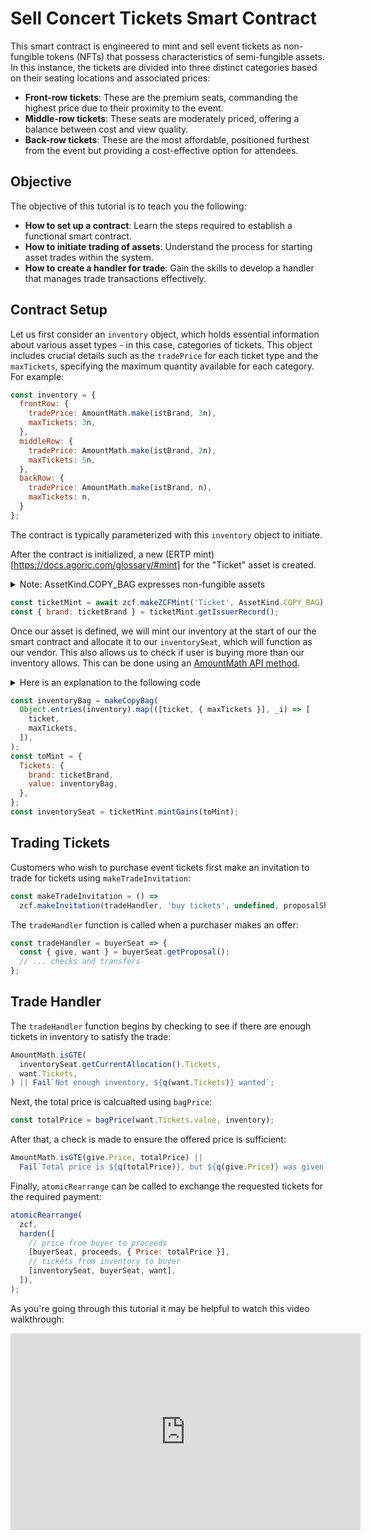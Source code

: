 # Sell Concert Tickets Smart Contract

This smart contract is engineered to mint and sell event tickets as non-fungible tokens (NFTs) that possess characteristics of semi-fungible assets. In this instance, the tickets are divided into three distinct categories based on their seating locations and associated prices:

- **Front-row tickets**: These are the premium seats, commanding the highest price due to their proximity to the event.
- **Middle-row tickets**: These seats are moderately priced, offering a balance between cost and view quality.
- **Back-row tickets**: These are the most affordable, positioned furthest from the event but providing a cost-effective option for attendees.

## Objective

The objective of this tutorial is to teach you the following:

- **How to set up a contract**: Learn the steps required to establish a functional smart contract.
- **How to initiate trading of assets**: Understand the process for starting asset trades within the system.
- **How to create a handler for trade**: Gain the skills to develop a handler that manages trade transactions effectively.

## Contract Setup

Let us first consider an `inventory` object, which holds essential information about various asset types - in this case, categories of tickets. This object includes crucial details such as the `tradePrice` for each ticket type and the `maxTickets`, specifying the maximum quantity available for each category. For example:

```js
const inventory = {
  frontRow: {
    tradePrice: AmountMath.make(istBrand, 3n),
    maxTickets: 3n,
  },
  middleRow: {
    tradePrice: AmountMath.make(istBrand, 2n),
    maxTickets: 5n,
  },
  backRow: {
    tradePrice: AmountMath.make(istBrand, n),
    maxTickets: n,
  }
};
```

The contract is typically parameterized with this `inventory` object to initiate. 

After the contract is initialized, a new (ERTP mint)[https://docs.agoric.com/glossary/#mint] for the "Ticket" asset is created.

<details>
<summary>Note: AssetKind.COPY_BAG expresses non-fungible assets</summary>
There are three types of [assets](https://docs.agoric.com/guides/ertp/#asset). You can determine the [type of your asset](https://docs.agoric.com/reference/ertp-api/ertp-data-types.html#assetkind) by referring to the provided documentation.

In our example, tickets are non-fungible and can have duplicates, meaning there can be many tickets of a single type. Therefore, we are using `AssetKind.COPY_BAG`.
</details>

```js
const ticketMint = await zcf.makeZCFMint('Ticket', AssetKind.COPY_BAG);
const { brand: ticketBrand } = ticketMint.getIssuerRecord();
```


Once our asset is defined, we will mint our inventory at the start of our the smart contract and allocate it to our `inventorySeat`, which will function as our vendor. This also allows us to check if user is buying more than our inventory allows. This can be done using an [AmountMath API method](https://docs.agoric.com/reference/ertp-api/amount-math.html#amountmath-isgte-leftamount-rightamount-brand).

<details>
<summary>Here is an explanation to the following code</summary>
In this code, we create an `inventoryBag` using the `makeCopyBag` function, converting the inventory object into an array of `[ticket, maxTickets]` pairs. This bag holds each ticket type and its maximum quantity.s

We then define the `toMint` object as a [AmountKeywordRecord](https://docs.agoric.com/reference/zoe-api/zoe-data-types.html#keywordrecord) specifying the `Tickets` asset with its (brand)[https://docs.agoric.com/glossary/#brand] and `inventoryBag`.

Finally, we use the [mintGains](https://docs.agoric.com/reference/zoe-api/zcfmint.html#azcfmint-mintgains-gains-zcfseat) to mint the tickets creating a new (ZCFSeat)[https://docs.agoric.com/reference/zoe-api/zcfseat.html#zcfseat-object] called the `inventorySeat`.
</details>


```js
const inventoryBag = makeCopyBag(
  Object.entries(inventory).map(([ticket, { maxTickets }], _i) => [
    ticket,
    maxTickets,
  ]),
);
const toMint = {
  Tickets: {
    brand: ticketBrand,
    value: inventoryBag,
  },
};
const inventorySeat = ticketMint.mintGains(toMint);
```

## Trading Tickets
Customers who wish to purchase event tickets first make an invitation to trade for tickets using `makeTradeInvitation`:
```js
const makeTradeInvitation = () =>
  zcf.makeInvitation(tradeHandler, 'buy tickets', undefined, proposalShape);
```

The `tradeHandler` function is called when a purchaser makes an offer:
```js
const tradeHandler = buyerSeat => {
  const { give, want } = buyerSeat.getProposal();
  // ... checks and transfers
};
```

## Trade Handler
The `tradeHandler` function begins by checking to see if there are enough tickets in inventory to satisfy the trade:
```js
AmountMath.isGTE(
  inventorySeat.getCurrentAllocation().Tickets,
  want.Tickets,
) || Fail`Not enough inventory, ${q(want.Tickets)} wanted`;
```

Next, the total price is calcualted using `bagPrice`:
```js
const totalPrice = bagPrice(want.Tickets.value, inventory);
```

After that, a check is made to ensure the offered price is sufficient:
```js
AmountMath.isGTE(give.Price, totalPrice) ||
  Fail`Total price is ${q(totalPrice)}, but ${q(give.Price)} was given`;
```

Finally, `atomicRearrange` can be called to exchange the requested tickets for the required payment:
```js
atomicRearrange(
  zcf,
  harden([
    // price from buyer to proceeds
    [buyerSeat, proceeds, { Price: totalPrice }],
    // tickets from inventory to buyer
    [inventorySeat, buyerSeat, want],
  ]),
);
```

As you're going through this tutorial it may be helpful to watch this video walkthrough:
<iframe width="560" height="315" src="https://www.youtube.com/embed/Wtq6dwsRdOQ" title="YouTube video player" frameborder="0" allow="accelerometer; autoplay; clipboard-write; encrypted-media; gyroscope; picture-in-picture" allowfullscreen></iframe>
